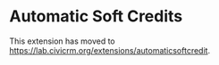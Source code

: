 # Automatic Soft Credits

This extension has moved to https://lab.civicrm.org/extensions/automaticsoftcredit.
